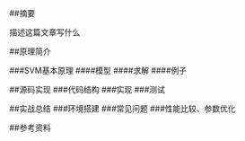 ##摘要

描述这篇文章写什么

##原理简介

###SVM基本原理
####模型
####求解
####例子

##源码实现
###代码结构
###实现
###测试

##实战总结
###环境搭建
###常见问题
###性能比较、参数优化

##参考资料


